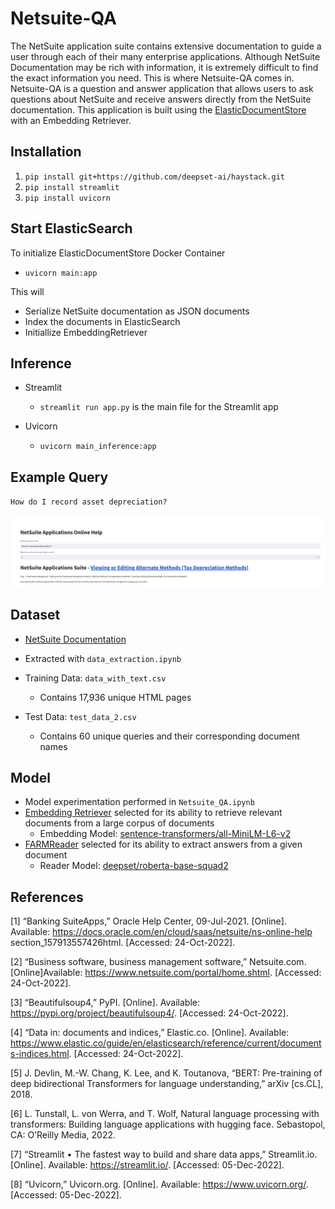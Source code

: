 # Netsuite-QA
The NetSuite application suite contains extensive documentation to guide a user through each of their many enterprise applications. Although NetSuite Documentation may be rich with information, it is extremely difficult to find the exact information you need. This is where Netsuite-QA comes in. Netsuite-QA is a question and answer application that allows users to ask questions about NetSuite and receive answers directly from the NetSuite documentation. This application is built using the [ElasticDocumentStore](https://www.elastic.co/guide/en/elasticsearch/reference/current/documents-indices.html) with an Embedding Retriever.


## Installation

1. `pip install git+https://github.com/deepset-ai/haystack.git`
2. `pip install streamlit`
3. `pip install uvicorn`

## Start ElasticSearch

To initialize ElasticDocumentStore Docker Container
- `uvicorn main:app`

This will
- Serialize NetSuite documentation as JSON documents
- Index the documents in ElasticSearch
- Initiallize EmbeddingRetriever 


## Inference

- Streamlit
    - `streamlit run app.py` is the main file for the Streamlit app
- Uvicorn

    - `uvicorn main_inference:app`

## Example Query

`How do I record asset depreciation?`

![image](images/UI.png)


## Dataset

- [NetSuite Documentation](https://docs.oracle.com/cloud/latest/netsuitecs_gs/NSCSUG/index.html)

- Extracted with `data_extraction.ipynb`

- Training Data: `data_with_text.csv`
    - Contains 17,936 unique HTML pages
- Test Data: `test_data_2.csv`
    - Contains 60 unique queries and their corresponding document names

## Model
- Model experimentation performed in `Netsuite_QA.ipynb`
- [Embedding Retriever](https://docs.haystack.deepset.ai/docs/retriever) selected for its ability to retrieve relevant documents from a large corpus of documents
    - Embedding Model: [sentence-transformers/all-MiniLM-L6-v2](https://huggingface.co/sentence-transformers/all-MiniLM-L6-v2)
- [FARMReader](https://docs.haystack.deepset.ai/docs/reader) selected for its ability to extract answers from a given document
    - Reader Model: [deepset/roberta-base-squad2](https://huggingface.co/deepset/roberta-base-squad2)


## References

[1] “Banking SuiteApps,” Oracle Help Center, 09-Jul-2021. [Online]. Available: https://docs.oracle.com/en/cloud/saas/netsuite/ns-online-help section_157913557426html. [Accessed: 24-Oct-2022].

[2] “Business software, business management software,” Netsuite.com. [Online]Available: https://www.netsuite.com/portal/home.shtml. [Accessed: 24-Oct-2022].

[3] “Beautifulsoup4,” PyPI. [Online]. Available: https://pypi.org/project/beautifulsoup4/. [Accessed: 24-Oct-2022].

[4] “Data in: documents and indices,” Elastic.co. [Online]. Available: https://www.elastic.co/guide/en/elasticsearch/reference/current/documents-indices.html. [Accessed: 24-Oct-2022].

[5] J. Devlin, M.-W. Chang, K. Lee, and K. Toutanova, “BERT: Pre-training of deep bidirectional Transformers for language understanding,” arXiv [cs.CL], 2018.

[6] L. Tunstall, L. von Werra, and T. Wolf, Natural language processing with transformers: Building language applications with hugging face. Sebastopol, CA: O’Reilly Media, 2022.

[7] “Streamlit • The fastest way to build and share data apps,” Streamlit.io. [Online]. Available: https://streamlit.io/. [Accessed: 05-Dec-2022].

[8] “Uvicorn,” Uvicorn.org. [Online]. Available: https://www.uvicorn.org/. [Accessed: 05-Dec-2022].

 


